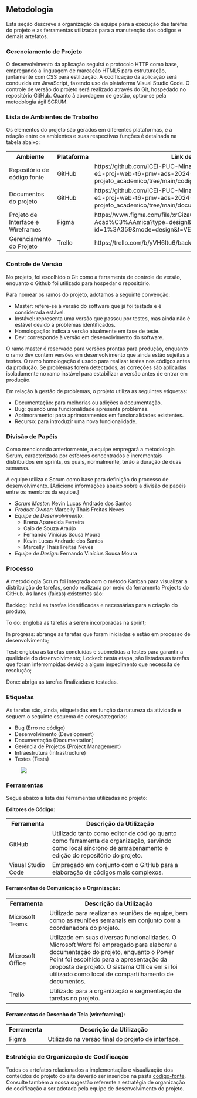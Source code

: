 
## Metodologia

Esta seção descreve a organização da equipe para a execução das tarefas do projeto e as ferramentas utilizadas para a manutenção dos códigos e demais artefatos.


### Gerenciamento de Projeto

O desenvolvimento da aplicação seguirá o protocolo HTTP como base, empregando a linguagem de marcação HTML5 para estruturação, juntamente com CSS para estilização. A codificação da aplicação será conduzida em JavaScript, fazendo uso da plataforma Visual Studio Code. O controle de versão do projeto será realizado através do Git, hospedado no repositório GitHub. Quanto à abordagem de gestão, optou-se pela metodologia ágil SCRUM.

### Lista de Ambientes de Trabalho 
Os elementos do projeto são gerados em diferentes plataformas, e a relação entre os ambientes e suas respectivas funções é detalhada na tabela abaixo:

<table width="100%">
  <tr>
    <th>Ambiente</th>
    <th>Plataforma</th>
    <th>Link de Acesso</th>
  </tr>
  <tr>
    <td>Repositório de código fonte</td>
    <td>GitHub</td>
    <td>https://github.com/ICEI-PUC-Minas-PMV-ADS/pmv-ads-2024-1-e1-proj-web-t6-pmv-ads-2024-1-e1-projeto_academico/tree/main/codigo-fonte</td>
  </tr>
  <tr>
    <td>Documentos do projeto</td>
    <td>GitHub</td>
    <td>https://github.com/ICEI-PUC-Minas-PMV-ADS/pmv-ads-2024-1-e1-proj-web-t6-pmv-ads-2024-1-e1-projeto_academico/tree/main/documentos</td>
  </tr>
    <tr>
    <td>Projeto de Interface e Wireframes</td>
    <td>Figma</td>
    <td>https://www.figma.com/file/xrGiza6A09orfFahLinKxq/Gest%C3%A3o-Acad%C3%AAmica?type=design&node-id=1%3A359&mode=design&t=VETJNO4vXttPCAZ8-1</td>
  </tr>
    <tr>
    <td>Gerenciamento do Projeto</td>
    <td>Trello</td>
    <td>https://trello.com/b/yVH6ltu6/backlog</td>
  </tr>
</table>

### Controle de Versão 

No projeto, foi escolhido o Git como a ferramenta de controle de versão, enquanto o Github foi utilizado para hospedar o repositório. 

Para nomear os ramos do projeto, adotamos a seguinte convenção: 

<ul>
  <li>Master: refere-se à versão do software que já foi testada e é considerada estável.</li>
  <li>Instável: representa uma versão que passou por testes, mas ainda não é estável devido a problemas identificados.</li>
  <li>Homologação: indica a versão atualmente em fase de teste.</li>
  <li>Dev: corresponde à versão em desenvolvimento do software.</li>
</ul>

O ramo master é reservado para versões prontas para produção, enquanto o ramo dev contém versões em desenvolvimento que ainda estão sujeitas a testes. O ramo homologação é usado para realizar testes nos códigos antes da produção. Se problemas forem detectados, as correções são aplicadas isoladamente no ramo instável para estabilizar a versão antes de entrar em produção. 

Em relação à gestão de problemas, o projeto utiliza as seguintes etiquetas: 

<ul>
  <li>Documentação: para melhorias ou adições à documentação.</li>
  <li>Bug: quando uma funcionalidade apresenta problemas.</li> 
  <li>Aprimoramento: para aprimoramentos em funcionalidades existentes.</li>
  <li>Recurso: para introduzir uma nova funcionalidade.</li>
</ul>

### Divisão de Papéis

Como mencionado anteriormente, a equipe empregará a metodologia Scrum, caracterizada por esforços concentrados e incrementais distribuídos em sprints, os quais, normalmente, terão a duração de duas semanas.

A equipe utiliza o Scrum como base para definição do processo de desenvolvimento.
[Adicione informações abaixo sobre a divisão de papéis entre os membros da equipe.]
* _Scrum Master_: Kevin Lucas Andrade dos Santos
* _Product Owner_: Marcelly Thais Freitas Neves
* _Equipe de Desenvolvimento_: 
  * Brena Aparecida Ferreira
  * Caio de Souza Araújo
  * Fernando Vinícius Sousa Moura
  * Kevin Lucas Andrade dos Santos
  * Marcelly Thais Freitas Neves
* _Equipe de Design_: Fernando Vinícius Sousa Moura

### Processo

A metodologia Scrum foi integrada com o método Kanban para visualizar a distribuição de tarefas, sendo realizada por meio da ferramenta Projects do GitHub. As lanes (faixas) existentes são: 

Backlog: inclui as tarefas identificadas e necessárias para a criação do produto; 

To do: engloba as tarefas a serem incorporadas na sprint; 

In progress: abrange as tarefas que foram iniciadas e estão em processo de desenvolvimento; 

Test: engloba as tarefas concluídas e submetidas a testes para garantir a qualidade do desenvolvimento; 
Locked: nesta etapa, são listadas as tarefas que foram interrompidas devido a algum impedimento que necessita de resolução; 

Done: abriga as tarefas finalizadas e testadas.

### Etiquetas
<p>As tarefas são, ainda, etiquetadas em função da natureza da atividade e seguem o seguinte esquema de cores/categorias:</p>

<ul>
  <li>Bug (Erro no código)</li>
  <li>Desenvolvimento (Development)</li>
  <li>Documentação (Documentation)</li>
  <li>Gerência de Projetos (Project Management)</li>
  <li>Infraestrutura (Infrastructure)</li>
  <li>Testes (Tests)</li>
</ul>

<figure> 
  <img src="https://user-images.githubusercontent.com/100447878/164068979-9eed46e1-9b44-461e-ab88-c2388e6767a1.png">
</figure> 
  
### Ferramentas

<p>Segue abaixo a lista das ferramentas utilizadas no projeto:</p>

**Editores de Código:**

<table width="100%">
  <tr>
    <th>Ferramenta</th>
    <th>Descrição da Utilização</th>
  </tr>
  <tr>
    <td>GitHub</td>
    <td>Utilizado tanto como editor de código quanto como ferramenta de organização, servindo como local síncrono de armazenamento e edição do repositório do projeto.</td>
  </tr>
  <tr>
    <td>Visual Studio Code</td>
    <td>Empregado em conjunto com o GitHub para a elaboração de códigos mais complexos.</td>
  </tr>
</table>

<p>

<h4><b>Ferramentas de Comunicação e Organização:</h4></b>

<table width="100%">
  <tr>
    <th>Ferramenta</th>
    <th>Descrição da Utilização</th>
  </tr>
  <tr>
    <td>Microsoft Teams</td>
    <td>Utilizado para realizar as reuniões de equipe, bem como as reuniões semanais em conjunto com a coordenadora do projeto.</td>
  </tr>
  <tr>
    <td>Microsoft Office</td>
    <td>Utilizado em suas diversas funcionalidades. O Microsoft Word foi empregado para elaborar a documentação do projeto, enquanto o Power Point foi escolhido para a apresentação da proposta de projeto. O sistema Office em si foi utilizado como local de compartilhamento de documentos.</td>
  </tr>
    <tr>
    <td>Trello</td>
    <td>Utilizado para a organização e segmentação de tarefas no projeto.</td>
  </tr>
</table>
<p>
<h4><b>Ferramentas de Desenho de Tela (wireframing):</h4></b>

<table width="100%">
  <tr>
    <th>Ferramenta</th>
    <th>Descrição da Utilização</th>
  </tr>
  <tr>
    <td>Figma</td>
    <td>Utilizado na versão final do projeto de interface.</td>
  </tr>
</table>

### Estratégia de Organização de Codificação 

Todos os artefatos relacionados a implementação e visualização dos conteúdos do projeto do site deverão ser inseridos na pasta [codigo-fonte](http://https://github.com/ICEI-PUC-Minas-PMV-ADS/WebApplicationProject-Template-v2/tree/main/codigo-fonte). Consulte também a nossa sugestão referente a estratégia de organização de codificação a ser adotada pela equipe de desenvolvimento do projeto.
